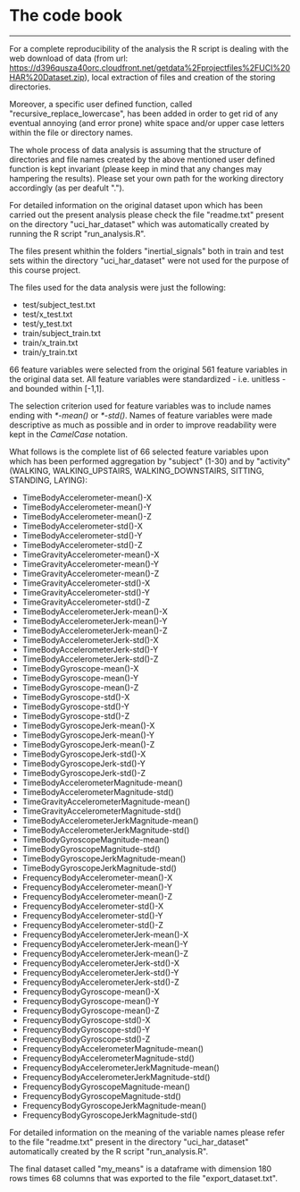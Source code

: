 # The code book

***

For a complete reproducibility of the analysis the R script is dealing with the web download of data (from url: https://d396qusza40orc.cloudfront.net/getdata%2Fprojectfiles%2FUCI%20HAR%20Dataset.zip), local extraction of files and creation of the storing directories.

Moreover, a specific user defined function, called "recursive_replace_lowercase", has been added in order to get rid of any eventual annoying (and error prone) white space and/or upper case letters within the file or directory names.

The whole process of data analysis is assuming that the structure of directories and file names created by the above mentioned user defined function is kept invariant (please keep in mind that any changes may hampering the results). Please set your own path for the working directory accordingly (as per deafult ".").

For detailed information on the original dataset upon which has been carried out the present analysis please check the file "readme.txt" present on the directory "uci_har_dataset" which was automatically created by running the R script "run_analysis.R".

The files present whithin the folders "inertial_signals" both in train and test sets within the directory "uci_har_dataset" were not used for the purpose of this course project. 

The files used for the data analysis were just the following:

* test/subject_test.txt
* test/x_test.txt
* test/y_test.txt
* train/subject_train.txt
* train/x_train.txt
* train/y_train.txt

66 feature variables were selected from the original 561 feature variables in the original data set. All feature variables were standardized - i.e. unitless - and bounded within [-1,1].

The selection criterion used for feature variables was to include names ending with *\*-mean()* or *\*-std()*. Names of feature variables were made descriptive as much as possible and in order to improve readability were kept in the *CamelCase* notation.

What follows is the complete list of 66 selected feature variables upon which has been performed aggregation by "subject" (1-30) and by "activity" (WALKING, WALKING_UPSTAIRS, WALKING_DOWNSTAIRS, SITTING, STANDING, LAYING):

* TimeBodyAccelerometer-mean()-X
*	TimeBodyAccelerometer-mean()-Y
*	TimeBodyAccelerometer-mean()-Z
*	TimeBodyAccelerometer-std()-X
*	TimeBodyAccelerometer-std()-Y
*	TimeBodyAccelerometer-std()-Z
*	TimeGravityAccelerometer-mean()-X
*	TimeGravityAccelerometer-mean()-Y
*	TimeGravityAccelerometer-mean()-Z
*	TimeGravityAccelerometer-std()-X
*	TimeGravityAccelerometer-std()-Y
*	TimeGravityAccelerometer-std()-Z
*	TimeBodyAccelerometerJerk-mean()-X
*	TimeBodyAccelerometerJerk-mean()-Y
*	TimeBodyAccelerometerJerk-mean()-Z
*	TimeBodyAccelerometerJerk-std()-X
*	TimeBodyAccelerometerJerk-std()-Y
*	TimeBodyAccelerometerJerk-std()-Z
*	TimeBodyGyroscope-mean()-X
*	TimeBodyGyroscope-mean()-Y
*	TimeBodyGyroscope-mean()-Z
*	TimeBodyGyroscope-std()-X
*	TimeBodyGyroscope-std()-Y
*	TimeBodyGyroscope-std()-Z
*	TimeBodyGyroscopeJerk-mean()-X
*	TimeBodyGyroscopeJerk-mean()-Y
*	TimeBodyGyroscopeJerk-mean()-Z
*	TimeBodyGyroscopeJerk-std()-X
*	TimeBodyGyroscopeJerk-std()-Y
*	TimeBodyGyroscopeJerk-std()-Z
*	TimeBodyAccelerometerMagnitude-mean()
*	TimeBodyAccelerometerMagnitude-std()
*	TimeGravityAccelerometerMagnitude-mean()
*	TimeGravityAccelerometerMagnitude-std()
*	TimeBodyAccelerometerJerkMagnitude-mean()
*	TimeBodyAccelerometerJerkMagnitude-std()
*	TimeBodyGyroscopeMagnitude-mean()
*	TimeBodyGyroscopeMagnitude-std()
*	TimeBodyGyroscopeJerkMagnitude-mean()
*	TimeBodyGyroscopeJerkMagnitude-std()
*	FrequencyBodyAccelerometer-mean()-X
*	FrequencyBodyAccelerometer-mean()-Y
*	FrequencyBodyAccelerometer-mean()-Z
*	FrequencyBodyAccelerometer-std()-X
*	FrequencyBodyAccelerometer-std()-Y
*	FrequencyBodyAccelerometer-std()-Z
*	FrequencyBodyAccelerometerJerk-mean()-X
*	FrequencyBodyAccelerometerJerk-mean()-Y
*	FrequencyBodyAccelerometerJerk-mean()-Z
*	FrequencyBodyAccelerometerJerk-std()-X
*	FrequencyBodyAccelerometerJerk-std()-Y
*	FrequencyBodyAccelerometerJerk-std()-Z
*	FrequencyBodyGyroscope-mean()-X
*	FrequencyBodyGyroscope-mean()-Y
*	FrequencyBodyGyroscope-mean()-Z
*	FrequencyBodyGyroscope-std()-X
*	FrequencyBodyGyroscope-std()-Y
*	FrequencyBodyGyroscope-std()-Z
*	FrequencyBodyAccelerometerMagnitude-mean()
*	FrequencyBodyAccelerometerMagnitude-std()
*	FrequencyBodyAccelerometerJerkMagnitude-mean()
*	FrequencyBodyAccelerometerJerkMagnitude-std()
*	FrequencyBodyGyroscopeMagnitude-mean()
*	FrequencyBodyGyroscopeMagnitude-std()
*	FrequencyBodyGyroscopeJerkMagnitude-mean()
*	FrequencyBodyGyroscopeJerkMagnitude-std()

For detailed information on the meaning of the variable names please refer to the file "readme.txt" present in the directory "uci_har_dataset" automatically created by the R script "run_analysis.R".

The final dataset called "my_means" is a dataframe with dimension 180 rows times 68 columns that was exported to the file "export_dataset.txt".